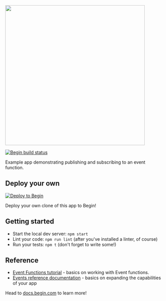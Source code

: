 <img src="https://static.begin.app/node-events/readme-banner.png" width="442">

[![Begin build status](https://buildstatus.begin.app/donut-fjl/status.svg)](https://begin.com)

Example app demonstrating publishing and subscribing to an event function.

## Deploy your own

[![Deploy to Begin](https://static.begin.com/deploy-to-begin.svg)](https://begin.com/apps/create?template=https://github.com/begin-examples/node-events)

Deploy your own clone of this app to Begin!

## Getting started

- Start the local dev server: `npm start`
- Lint your code: `npm run lint` (after you've installed a linter, of course)
- Run your tests: `npm t` (don't forget to write some!)

## Reference

- [Event Functions tutorial](https://docs.begin.com/en/guides/events/) - basics on working with Event functions.
- [Events reference documentation](https://docs.begin.com/en/event-functions/provisioning) - basics on expanding the capabilities of your app

Head to [docs.begin.com](https://docs.begin.com/) to learn more!
